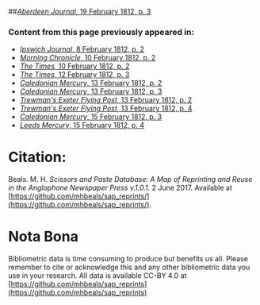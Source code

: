 ##[*Aberdeen Journal*, 19 February 1812, p. 3](https://mhbeals.github.io/sap_html/Aberdeen-Journal/Aberdeen-Journal-19-February-1812-p-3)

### Content from this page previously appeared in:
+ [*Ipswich Journal*, 8 February 1812, p. 2](https://mhbeals.github.io/sap_html/Ipswich-Journal/Ipswich-Journal-8-February-1812-p-2)
+ [*Morning Chronicle*, 10 February 1812, p. 2](https://mhbeals.github.io/sap_html/Morning-Chronicle/Morning-Chronicle-10-February-1812-p-2)
+ [*The Times*, 10 February 1812, p. 2](https://mhbeals.github.io/sap_html/The-Times/The-Times-10-February-1812-p-2)
+ [*The Times*, 12 February 1812, p. 3](https://mhbeals.github.io/sap_html/The-Times/The-Times-12-February-1812-p-3)
+ [*Caledonian Mercury*, 13 February 1812, p. 2](https://mhbeals.github.io/sap_html/Caledonian-Mercury/Caledonian-Mercury-13-February-1812-p-2)
+ [*Caledonian Mercury*, 13 February 1812, p. 3](https://mhbeals.github.io/sap_html/Caledonian-Mercury/Caledonian-Mercury-13-February-1812-p-3)
+ [*Trewman's Exeter Flying Post*, 13 February 1812, p. 2](https://mhbeals.github.io/sap_html/Trewman's-Exeter-Flying-Post/Trewman's-Exeter-Flying-Post-13-February-1812-p-2)
+ [*Trewman's Exeter Flying Post*, 13 February 1812, p. 4](https://mhbeals.github.io/sap_html/Trewman's-Exeter-Flying-Post/Trewman's-Exeter-Flying-Post-13-February-1812-p-4)
+ [*Caledonian Mercury*, 15 February 1812, p. 3](https://mhbeals.github.io/sap_html/Caledonian-Mercury/Caledonian-Mercury-15-February-1812-p-3)
+ [*Leeds Mercury*, 15 February 1812, p. 4](https://mhbeals.github.io/sap_html/Leeds-Mercury/Leeds-Mercury-15-February-1812-p-4)
                    
# Citation: 

Beals. M. H. *Scissors and Paste Database: A Map of Reprinting and Reuse in the Anglophone Newspaper Press v.1.0.1.* 2 June 2017. Available at [https://github.com/mhbeals/sap_reprints/](https://github.com/mhbeals/sap_reprints/). 
                    
# Nota Bona

Bibliometric data is time consuming to produce but benefits us all. Please remember to cite or acknowledge this and any other bibliometric data you use in your research. All data is available CC-BY 4.0 at [https://github.com/mhbeals/sap_reprints](https://github.com/mhbeals/sap_reprints)